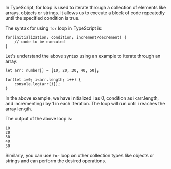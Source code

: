 In TypeScript, for loop is used to iterate through a collection of elements like arrays, objects or strings. It allows us to execute a block of code repeatedly until the specified condition is true.

The syntax for using `for` loop in TypeScript is:

```
for(initialization; condition; increment/decrement) {
    // code to be executed
}
```

Let's understand the above syntax using an example to iterate through an array:

```
let arr: number[] = [10, 20, 30, 40, 50];

for(let i=0; i<arr.length; i++) {
    console.log(arr[i]);
}
```

In the above example, we have initialized i as 0, condition as i<arr.length, and incrementing i by 1 in each iteration. The loop will run until i reaches the array length. 

The output of the above loop is:

```
10
20
30
40
50
```

Similarly, you can use `for` loop on other collection types like objects or strings and can perform the desired operations.
